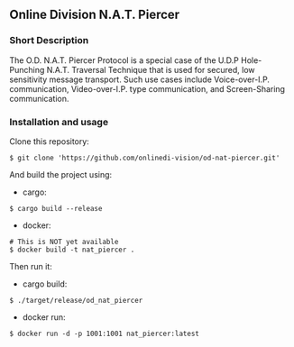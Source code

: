 ## Online Division N.A.T. Piercer

### Short Description

The O.D. N.A.T. Piercer Protocol is a special case of the U.D.P Hole-Punching N.A.T. Traversal Technique that is used for secured, low sensitivity message transport. Such use cases include Voice-over-I.P. communication, Video-over-I.P. type communication, and Screen-Sharing communication.

### Installation and usage

Clone this repository:

```
$ git clone 'https://github.com/onlinedi-vision/od-nat-piercer.git'
``` 

And build the project using:

- cargo:
```
$ cargo build --release
```
- docker:
```
# This is NOT yet available
$ docker build -t nat_piercer .
```

Then run it:

- cargo build:
```
$ ./target/release/od_nat_piercer
```
- docker run:
```
$ docker run -d -p 1001:1001 nat_piercer:latest
```
